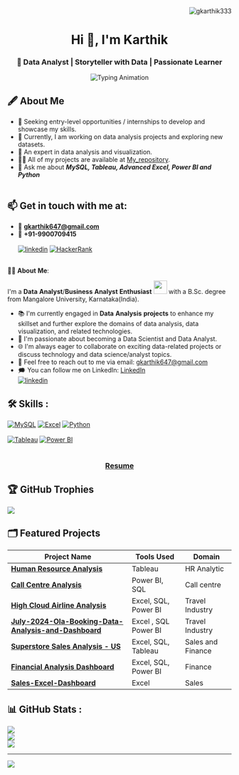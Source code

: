
<p align="Right"> <img src="https://komarev.com/ghpvc/?username=gkarthik333&label=Profile%20views&color=0e75b6&style=flat" alt="gkarthik333" /> </p>                
  
<h1 align="center">Hi 👋, I'm Karthik</h1>                 
<h3 align="center">🚀 Data Analyst | Storyteller with Data | Passionate Learner</h3>              
<p align="center">        
  <img src="https://readme-typing-svg.demolab.com?font=Fira+Code&size=24&duration=4000&pause=1000&color=3498db&center=true&width=600&lines=Identify+Problem;Gather+Data;Analyze+Data;Find+Solutions" alt="Typing Animation" />
</p>

## 🖋️ About Me  

- 🔭 Seeking entry-level opportunities / internships to develop and showcase my skills.
- 🌱 Currently, I am working on data analysis projects and exploring new datasets.
- 🎯 An expert in data analysis and visualization.
- 👨‍💻 All of my projects are available at <a href="https://github.com/gkarthik333?tab=repositories">My_repository</a>.
- 💬 Ask me about ***MySQL, Tableau, Advanced Excel, Power BI and Python***<br><br>

## 📫 Get in touch with me at:
- 📧 **gkarthik647@gmail.com**
- 📲 **+91-9900709415**<br><br>
  [![linkedin](https://img.shields.io/badge/linkedin-0A66C2?style=for-the-badge&logo=linkedin&logoColor=white)](https://www.linkedin.com/in/karthikgk-id333/)
  [![HackerRank](https://img.shields.io/badge/HackerRank-%2300000f.svg?style=for-the-badge&logo=HackerRank&logoColor=white)](https://www.hackerrank.com/profile/gkarthik647)
  <br><br>
<div align="down">
   
👨‍💻 **About** **Me**:

I'm a **Data** **Analyst**/**Business** **Analyst** **Enthusiast** <img src="https://media.giphy.com/media/WUlplcMpOCEmTGBtBW/giphy.gif" width="30"> with a B.Sc. degree from Mangalore University, Karnataka(India).
- :books: I'm currently engaged in **Data** **Analysis** **projects** to enhance my skillset and further explore the domains of data analysis, data visualization, and related technologies.
- :briefcase: I'm passionate about becoming a Data Scientist and Data Analyst.
- :globe_with_meridians: I'm always eager to collaborate on exciting data-related projects or discuss technology and data science/analyst topics.
- :email: Feel free to reach out to me via email: gkarthik647@gmail.com
- :right_anger_bubble: You can follow me on LinkedIn: [LinkedIn](https://www.linkedin.com/in/karthikgk-id333/) <div align="down">[![linkedin](https://img.shields.io/badge/linkedin-0A66C2?style=for-the-badge&logo=linkedin&logoColor=white)](https://www.linkedin.com/in/karthikgk-id333/)
  

## 🛠 Skills :
[![MySQL](https://img.shields.io/badge/MySQL-3670A0?style=for-the-badge&logo=MySQL&logoColor=white)](https://www.mysql.com/)
[![Excel](https://img.shields.io/badge/Excel-%2344A833.svg?style=for-the-badge&logo=Excel&logoColor=white)](https://www.microsoft.com/en-in/microsoft-365/excel)
[![Python](https://img.shields.io/badge/Python-3670A0?style=for-the-badge&logo=Python&logoColor=ffdd54)](https://www.python.org/https://www.python.org/)<br><br>
 [![Tableau](https://img.shields.io/badge/Tableau-%23ffffff.svg?style=for-the-badge&logo=Tableau&logoColor=black)](https://www.tableau.com/products/desktop)
 [![Power BI](https://img.shields.io/badge/Power_BI-%23F7931E.svg?style=for-the-badge&logo=Power_BI&logoColor=white)](https://www.microsoft.com/en-us/power-platform/products/power-bi)<br><br>



<h3 align="center"><a href="https://github.com/gkarthik333/gkarthik333/blob/main/Karthik%20Gk%20-%20Data%20Analyst.pdf">Resume</a></h3>   

## 🏆 GitHub Trophies
  ![](https://github-profile-trophy.vercel.app/?username=gkarthik333&theme=dark&no-frame=true&no-bg=true&margin-w=4)

## 🗂️ Featured Projects

| **Project Name**                                                                                      | **Tools Used**                     | **Domain**              |
|-------------------------------------------------------------------------------------------------------|------------------------------------|-------------------------|
| [**Human Resource Analysis**](https://github.com/gkarthik333/Human_Resources_Dashboard) |  Tableau     | HR Analytic      |
| [**Call Centre Analysis**](https://github.com/gkarthik333/Call-Center-Dashboard/tree/main) |  Power BI, SQL     | Call centre      |
| [**High Cloud Airline Analysis**](https://github.com/gkarthik333/High-Cloud-Airline-Analysis) | Excel, SQL, Power BI     |Travel Industry      |
| [**July-2024-Ola-Booking-Data-Analysis-and-Dashboard**](https://github.com/gkarthik333/July-2024-Ola-Booking-Data-Analysis-and-Dashboard)  | Excel , SQL Power BI                          | Travel Industry           |
| [**Superstore Sales Analysis - US**](https://github.com/gkarthik333/Superstore-Dashboard) | Excel, SQL, Tableau                  | Sales and Finance       |
| [**Financial Analysis Dashboard**](https://github.com/gkarthik333/Financial-Analysis)| Excel, SQL, Power BI     |  Finance             |
| [**Sales-Excel-Dashboard**](https://github.com/gkarthik333/Sales-Excel-Dashboard) | Excel                | Sales        |




## 📊 GitHub Stats :
![](https://github-readme-streak-stats.herokuapp.com/?user=gkarthik333&theme=dark&hide_border=false)<br/>
![](https://github-readme-stats.vercel.app/api?username=gkarthik333&theme=dark&hide_border=false&include_all_commits=false&count_private=false)<br/>
![](https://github-readme-stats.vercel.app/api/top-langs/?username=gkarthik333&theme=dark&hide_border=false&include_all_commits=false&count_private=false&layout=compact)

----------------
[![](https://visitcount.itsvg.in/api?id=gkarthik333&icon=0&color=0)](https://visitcount.itsvg.in)








<!-- Proudly created with GPRM ( https://gprm.itsvg.in ) -->


<!---
gkarthik333/gkarthik333 is a ✨ special ✨ repository because its `README.md` (this file) appears on your GitHub profile.
You can click the Preview link to take a look at your changes.
--->
